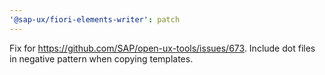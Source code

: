 ```yaml
---
'@sap-ux/fiori-elements-writer': patch
---
```


Fix for https://github.com/SAP/open-ux-tools/issues/673. Include dot files in negative pattern when copying templates.
